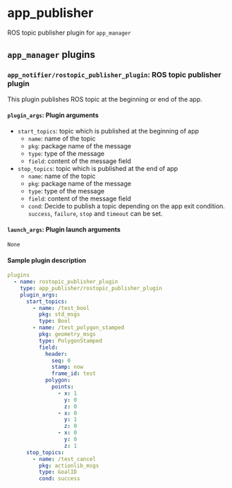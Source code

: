 # app_publisher

ROS topic publisher plugin for `app_manager`

## `app_manager` plugins

### `app_notifier/rostopic_publisher_plugin`: ROS topic publisher plugin

This plugin publishes ROS topic at the beginning or end of the app.

#### `plugin_args`: Plugin arguments

- `start_topics`: topic which is published at the beginning of app
  - `name`: name of the topic
  - `pkg`: package name of the message
  - `type`: type of the message
  - `field`: content of the message field
- `stop_topics`: topic which is published at the end of app
  - `name`: name of the topic
  - `pkg`: package name of the message
  - `type`: type of the message
  - `field`: content of the message field
  - `cond`: Decide to publish a topic depending on the app exit condition. `success`, `failure`, `stop` and `timeout` can be set.

#### `launch_args`: Plugin launch arguments

`None`

#### Sample plugin description

```yaml
plugins
  - name: rostopic_publisher_plugin
    type: app_publisher/rostopic_publisher_plugin
    plugin_args:
      start_topics:
        - name: /test_bool
          pkg: std_msgs
          type: Bool
        - name: /test_polygon_stamped
          pkg: geometry_msgs
          type: PolygonStamped
          field:
            header:
              seq: 0
              stamp: now
              frame_id: test
            polygon:
              points:
                - x: 1
                  y: 0
                  z: 0
                - x: 0
                  y: 1
                  z: 0
                - x: 0
                  y: 0
                  z: 1
      stop_topics:
        - name: /test_cancel
          pkg: actionlib_msgs
          type: GoalID
          cond: success
```
